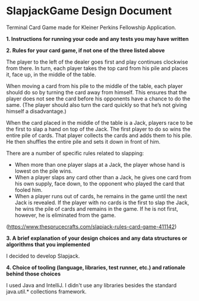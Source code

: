 # SlapjackGame Design Document
Terminal Card Game made for Kleiner Perkins Fellowship Application.


**1. Instructions for running your code and any tests you may have written**

**2. Rules for your card game, if not one of the three listed above**

The player to the left of the dealer goes first and play continues clockwise from there. In turn, each player takes the top card from his pile and places it, face up, in the middle of the table.

When moving a card from his pile to the middle of the table, each player should do so by turning the card away from himself. This ensures that the player does not see the card before his opponents have a chance to do the same. (The player should also turn the card quickly so that he’s not giving himself a disadvantage.)

When the card placed in the middle of the table is a Jack, players race to be the first to slap a hand on top of the Jack. The first player to do so wins the entire pile of cards. That player collects the cards and adds them to his pile. He then shuffles the entire pile and sets it down in front of him.

There are a number of specific rules related to slapping:

- When more than one player slaps at a Jack, the player whose hand is lowest on the pile wins.
- When a player slaps any card other than a Jack, he gives one card from his own supply, face down, to the opponent who played the card that fooled him.
- When a player runs out of cards, he remains in the game until the next Jack is revealed. If the player with no cards is the first to slap the Jack, he wins the pile of cards and remains in the game. If he is not first, however, he is eliminated from the game.

(https://www.thesprucecrafts.com/slapjack-rules-card-game-411142)

**3. A brief explanation of your design choices and any data structures or algorithms that you implemented**

I decided to develop Slapjack.

**4. Choice of tooling (language, libraries, test runner, etc.) and rationale behind those choices**

I used Java and IntelliJ. I didn't use any libraries besides the standard java.util.* collections framework.
